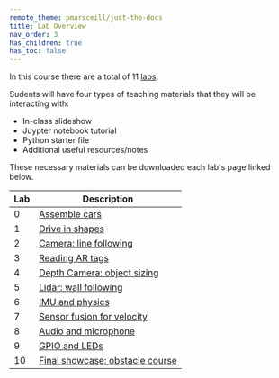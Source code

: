 ```yaml
---
remote_theme: pmarsceill/just-the-docs
title: Lab Overview
nav_order: 3
has_children: true
has_toc: false
---
```


In this course there are a total of 11 [labs](https://matthewcalligaro.github.io/RacecarWebsite/labs):


Sudents will have four types of teaching materials that they will be interacting with:

* In-class slideshow
* Juypter notebook tutorial
* Python starter file
* Additional useful resources/notes

These necessary materials can be downloaded each lab's page linked below.


| Lab | Description |
| --- | --- |
| 0 | [Assemble cars](https://github.com/MatthewCalligaro/MITLLRacecar2019-2020/tree/develop) |
| 1| [Drive in shapes](https://matthewcalligaro.github.io/RacecarWebsite/lab_one) |
| 2| [Camera: line following](https://matthewcalligaro.github.io/RacecarWebsite/lab_two) |
| 3| [Reading AR tags](https://matthewcalligaro.github.io/RacecarWebsite/lab_three) |
| 4| [Depth Camera: object sizing](https://matthewcalligaro.github.io/RacecarWebsite/lab_four) |
| 5| [Lidar: wall following](https://matthewcalligaro.github.io/RacecarWebsite/lab_five) |
| 6| [IMU and physics](https://matthewcalligaro.github.io/RacecarWebsite/lab_six) |
| 7| [Sensor fusion for velocity](https://matthewcalligaro.github.io/RacecarWebsite/lab_seven) |
| 8| [Audio and microphone](https://matthewcalligaro.github.io/RacecarWebsite/lab_eight) |
| 9| [GPIO and LEDs](https://matthewcalligaro.github.io/RacecarWebsite/lab_nine) |
| 10| [Final showcase: obstacle course](https://matthewcalligaro.github.io/RacecarWebsite/lab_ten) |
